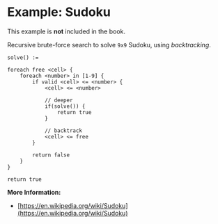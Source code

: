 # Example: Sudoku

This example is **not** included in the book.

Recursive brute-force search to solve `9x9` Sudoku, using *backtracking*.

```
solve() :=

foreach free <cell> {
    foreach <number> in [1-9] {
        if valid <cell> <= <number> {
            <cell> <= <number>

            // deeper
            if(solve()) {
                return true
            }
            
            // backtrack
            <cell> <= free
        }
    
        return false
    }
}

return true
```

**More Information:**

* [https://en.wikipedia.org/wiki/Sudoku](https://en.wikipedia.org/wiki/Sudoku)
